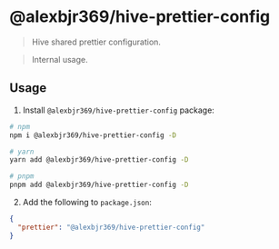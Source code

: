 # @alexbjr369/hive-prettier-config

> Hive shared prettier configuration.

> Internal usage.

## Usage

1. Install `@alexbjr369/hive-prettier-config` package:

```bash
# npm
npm i @alexbjr369/hive-prettier-config -D

# yarn
yarn add @alexbjr369/hive-prettier-config -D

# pnpm
pnpm add @alexbjr369/hive-prettier-config -D
```

2. Add the following to `package.json`:

```json
{
  "prettier": "@alexbjr369/hive-prettier-config"
}
```
